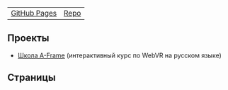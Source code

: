 <table>
<tbody>
<tr>
	<td><a href="https://victorivanovspb.github.io/">GitHub Pages</a></td>
	<td><a href="https://github.com/victorivanovspb/victorivanovspb.github.io/">Repo</a></td>
</tr>
</tbody>
</table>

## Проекты
<ul>
	<li>
		<a href="https://victorivanovspb.github.io/aframe-school-ru">Школа A-Frame</a> (интерактивный курс по WebVR на русском языке)
	</li>
</ul>

## Страницы
